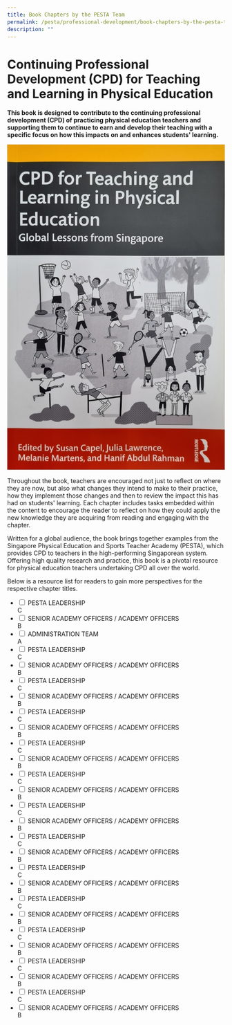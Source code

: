 ```yaml
---
title: Book Chapters by the PESTA Team
permalink: /pesta/professional-development/book-chapters-by-the-pesta-team/
description: ""
---
```

Continuing Professional Development (CPD) for Teaching and Learning in Physical Education
=========================================================================================

**This book is designed to contribute to the continuing professional development (CPD) of practicing physical education teachers and supporting them to continue to earn and develop their teaching with a specific focus on how this impacts on and enhances students' learning.**


![CPD for Teaching and Learning Book Cover](/images/20220601_105525_resized.jpeg)

Throughout the book, teachers are encouraged not just to reflect on where they are now, but also what changes they intend to make to their practice, how they implement those changes and then to review the impact this has had on students' learning. Each chapter includes tasks embedded within the content to encourage the reader to reflect on how they could apply the new knowledge they are acquiring from reading and engaging with the chapter.

Written for a global audience, the book brings together examples from the Singapore Physical Education and Sports Teacher Academy (PESTA), which provides CPD to teachers in the high-performing Singaporean system. Offering high quality research and practice, this book is a pivotal resource for physical education teachers undertaking CPD all over the world.

Below is a resource list for readers to gain more perspectives for the respective chapter titles.

<ul class="jekyllcodex_accordion">
  <li>
    <input type="checkbox" id="accordion1">
    <label for="accordion1">PESTA LEADERSHIP</label>
    <div>
    C
    </div>
	</li>  
  <li>
    <input type="checkbox" id="accordion2">
    <label for="accordion2">SENIOR ACADEMY OFFICERS / ACADEMY OFFICERS</label>
    <div>
      B
    </div>
  </li>
  <li>
    <input type="checkbox" id="accordion3">
    <label for="accordion3">ADMINISTRATION TEAM</label>
    <div>
      A
    </div>
  </li>
	 <li>
    <input type="checkbox" id="accordion1">
    <label for="accordion1">PESTA LEADERSHIP</label>
    <div>
    C
    </div>
	</li>  
  <li>
    <input type="checkbox" id="accordion2">
    <label for="accordion2">SENIOR ACADEMY OFFICERS / ACADEMY OFFICERS</label>
    <div>
      B
    </div>
  </li>
	 <li>
    <input type="checkbox" id="accordion1">
    <label for="accordion1">PESTA LEADERSHIP</label>
    <div>
    C
    </div>
	</li>  
  <li>
    <input type="checkbox" id="accordion2">
    <label for="accordion2">SENIOR ACADEMY OFFICERS / ACADEMY OFFICERS</label>
    <div>
      B
    </div>
  </li>
	 <li>
    <input type="checkbox" id="accordion1">
    <label for="accordion1">PESTA LEADERSHIP</label>
    <div>
    C
    </div>
	</li>  
  <li>
    <input type="checkbox" id="accordion2">
    <label for="accordion2">SENIOR ACADEMY OFFICERS / ACADEMY OFFICERS</label>
    <div>
      B
    </div>
  </li>
	 <li>
    <input type="checkbox" id="accordion1">
    <label for="accordion1">PESTA LEADERSHIP</label>
    <div>
    C
    </div>
	</li>  
  <li>
    <input type="checkbox" id="accordion2">
    <label for="accordion2">SENIOR ACADEMY OFFICERS / ACADEMY OFFICERS</label>
    <div>
      B
    </div>
  </li>
	 <li>
    <input type="checkbox" id="accordion1">
    <label for="accordion1">PESTA LEADERSHIP</label>
    <div>
    C
    </div>
	</li>  
  <li>
    <input type="checkbox" id="accordion2">
    <label for="accordion2">SENIOR ACADEMY OFFICERS / ACADEMY OFFICERS</label>
    <div>
      B
    </div>
  </li>
	 <li>
    <input type="checkbox" id="accordion1">
    <label for="accordion1">PESTA LEADERSHIP</label>
    <div>
    C
    </div>
	</li>  
  <li>
    <input type="checkbox" id="accordion2">
    <label for="accordion2">SENIOR ACADEMY OFFICERS / ACADEMY OFFICERS</label>
    <div>
      B
    </div>
  </li>
	 <li>
    <input type="checkbox" id="accordion1">
    <label for="accordion1">PESTA LEADERSHIP</label>
    <div>
    C
    </div>
	</li>  
  <li>
    <input type="checkbox" id="accordion2">
    <label for="accordion2">SENIOR ACADEMY OFFICERS / ACADEMY OFFICERS</label>
    <div>
      B
    </div>
  </li>
	 <li>
    <input type="checkbox" id="accordion1">
    <label for="accordion1">PESTA LEADERSHIP</label>
    <div>
    C
    </div>
	</li>  
  <li>
    <input type="checkbox" id="accordion2">
    <label for="accordion2">SENIOR ACADEMY OFFICERS / ACADEMY OFFICERS</label>
    <div>
      B
    </div>
  </li>
	 <li>
    <input type="checkbox" id="accordion1">
    <label for="accordion1">PESTA LEADERSHIP</label>
    <div>
    C
    </div>
	</li>  
  <li>
    <input type="checkbox" id="accordion2">
    <label for="accordion2">SENIOR ACADEMY OFFICERS / ACADEMY OFFICERS</label>
    <div>
      B
    </div>
  </li>
	 <li>
    <input type="checkbox" id="accordion1">
    <label for="accordion1">PESTA LEADERSHIP</label>
    <div>
    C
    </div>
	</li>  
  <li>
    <input type="checkbox" id="accordion2">
    <label for="accordion2">SENIOR ACADEMY OFFICERS / ACADEMY OFFICERS</label>
    <div>
      B
    </div>
  </li>
	 <li>
    <input type="checkbox" id="accordion1">
    <label for="accordion1">PESTA LEADERSHIP</label>
    <div>
    C
    </div>
	</li>  
  <li>
    <input type="checkbox" id="accordion2">
    <label for="accordion2">SENIOR ACADEMY OFFICERS / ACADEMY OFFICERS</label>
    <div>
      B
    </div>
  </li>
	 <li>
    <input type="checkbox" id="accordion1">
    <label for="accordion1">PESTA LEADERSHIP</label>
    <div>
    C
    </div>
	</li>  
  <li>
    <input type="checkbox" id="accordion2">
    <label for="accordion2">SENIOR ACADEMY OFFICERS / ACADEMY OFFICERS</label>
    <div>
      B
    </div>
  </li>
</ul>